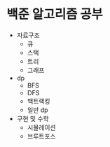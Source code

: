 # 백준 알고리즘 공부
- 자료구조
  - 큐
  - 스택
  - 트리
  - 그래프
- dp
  - BFS
  - DFS
  - 백트랙킹
  - 일반 dp
- 구현 및 수학
  - 시뮬레이션
  - 브루트포스
